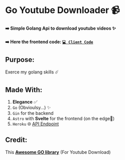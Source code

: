 # Go Youtube Downloader 📹

#### ➡️ Simple Golang Api to download youtube videos ✨

#### ➡️ Here the frontend code: [`💻 Client Code`](https://github.com/Ilingu/go-ytdl/tree/main/client)

## Purpose:

Exerce my golang skills ☄️

## Made With:

1. **Elegance** ✅
2. `Go` (Obvioulsy...) ✨
3. `Gin` for the backend
4. `Astro` with **Svelte** for the frontend (on the edge💛)
5. `Heroku` 🌐 [API Endpoint](https://go-ytdl.herokuapp.com/)

## Credit:

This [**Awesome GO library**](https://github.com/kkdai/youtube) (For Youtube Download)
